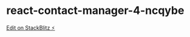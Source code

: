 # react-contact-manager-4-ncqybe

[Edit on StackBlitz ⚡️](https://stackblitz.com/edit/react-contact-manager-4-ncqybe)